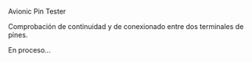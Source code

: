 Avionic Pin Tester

Comprobación de continuidad y de conexionado entre dos terminales de pines. 

En proceso...

